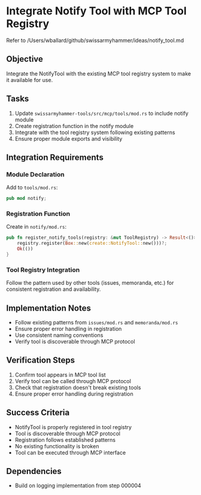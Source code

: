 # Integrate Notify Tool with MCP Tool Registry

Refer to /Users/wballard/github/swissarmyhammer/ideas/notify_tool.md

## Objective
Integrate the NotifyTool with the existing MCP tool registry system to make it available for use.

## Tasks
1. Update `swissarmyhammer-tools/src/mcp/tools/mod.rs` to include notify module
2. Create registration function in the notify module
3. Integrate with the tool registry system following existing patterns
4. Ensure proper module exports and visibility

## Integration Requirements

### Module Declaration
Add to `tools/mod.rs`:
```rust
pub mod notify;
```

### Registration Function
Create in `notify/mod.rs`:
```rust
pub fn register_notify_tools(registry: &mut ToolRegistry) -> Result<()> {
    registry.register(Box::new(create::NotifyTool::new()))?;
    Ok(())
}
```

### Tool Registry Integration
Follow the pattern used by other tools (issues, memoranda, etc.) for consistent registration and availability.

## Implementation Notes
- Follow existing patterns from `issues/mod.rs` and `memoranda/mod.rs`
- Ensure proper error handling in registration
- Use consistent naming conventions
- Verify tool is discoverable through MCP protocol

## Verification Steps
1. Confirm tool appears in MCP tool list
2. Verify tool can be called through MCP protocol
3. Check that registration doesn't break existing tools
4. Ensure proper error handling during registration

## Success Criteria
- NotifyTool is properly registered in tool registry
- Tool is discoverable through MCP protocol
- Registration follows established patterns
- No existing functionality is broken
- Tool can be executed through MCP interface

## Dependencies
- Build on logging implementation from step 000004